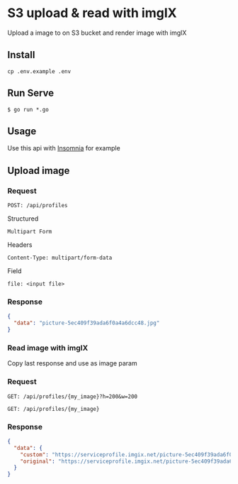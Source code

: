 # S3 upload & read with imgIX

Upload a image to on S3 bucket and render image with imgIX

## Install
```shell
cp .env.example .env
```

## Run Serve

```shell
$ go run *.go
```

## Usage

Use this api with [Insomnia](https://insomnia.rest/download/) for example

## Upload image

### Request

`POST: /api/profiles`

Structured

`Multipart Form`

Headers

`Content-Type: multipart/form-data`

Field

`file: <input file>`

### Response
```json
{
  "data": "picture-5ec409f39ada6f0a4a6dcc48.jpg"
}
```

### Read image with imgIX

Copy last response and use as image param

### Request

`GET: /api/profiles/{my_image}?h=200&w=200`

`GET: /api/profiles/{my_image}`

### Response
```json
{
  "data": {
    "custom": "https://serviceprofile.imgix.net/picture-5ec409f39ada6f0a4a6dcc48.jpg?h=200&w=200",
    "original": "https://serviceprofile.imgix.net/picture-5ec409f39ada6f0a4a6dcc48.jpg"
  }
}
```
